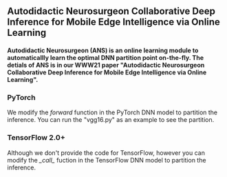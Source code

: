 ## Autodidactic Neurosurgeon Collaborative Deep Inference for Mobile Edge Intelligence via Online Learning
#### Autodidactic Neurosurgeon (ANS) is an online learning module to automaticallly learn the optimal DNN partition point on-the-fly. The detials of ANS is in our WWW21 paper "Autodidactic Neurosurgeon Collaborative Deep Inference for Mobile Edge Intelligence via Online Learning".

### PyTorch
We modify the *forward* function in the PyTorch DNN model to partition the inference.
You can run the "vgg16.py" as an example to see the partition.

### TensorFlow 2.0+
Although we don't provide the code for TensorFlow, however you can modify the *\__call\__* fuction in the TensorFlow DNN model to partition the inference.
